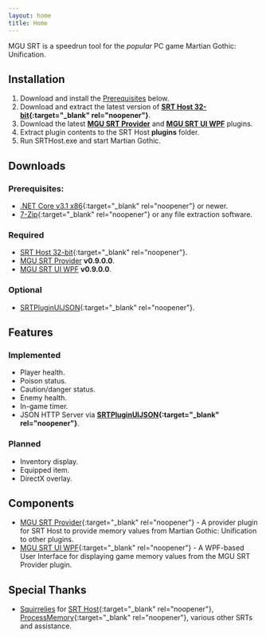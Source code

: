 ```yaml
---
layout: home
title: Home
---
```


MGU SRT is a speedrun tool for the *popular* PC game Martian Gothic: Unification.

## Installation

1. Download and install the [Prerequisites](#Prerequisites) below.
2. Download and extract the latest version of **[SRT Host 32-bit](https://www.neonblu.com/SRT/){:target="_blank" rel="noopener"}**.
3. Download the latest **[MGU SRT Provider](https://github.com/kapdap/mgu-srt-provider/releases/download/0.9.0.0/mgu-srt-provider_v0.9.0.0.zip)** and **[MGU SRT UI WPF](https://github.com/kapdap/mgu-srt-ui-wpf/releases/download/0.9.0.0/mgu-srt-ui-wpf_v0.9.0.0.zip)** plugins.
4. Extract plugin contents to the SRT Host **plugins** folder.
5. Run SRTHost.exe and start Martian Gothic.

## Downloads

### Prerequisites:
* [.NET Core v3.1 x86](https://dotnet.microsoft.com/download/dotnet-core/current/runtime){:target="_blank" rel="noopener"} or newer.
* [7-Zip](https://www.7-zip.org/){:target="_blank" rel="noopener"} or any file extraction software.

### Required

* [SRT Host 32-bit](https://www.neonblu.com/SRT/){:target="_blank" rel="noopener"}.
* [MGU SRT Provider](https://github.com/kapdap/mgu-srt-provider/releases/download/0.9.0.0/mgu-srt-provider_v0.9.0.0.zip) **v0.9.0.0**.
* [MGU SRT UI WPF](https://github.com/kapdap/mgu-srt-ui-wpf/releases/download/0.9.0.0/mgu-srt-ui-wpf_v0.9.0.0.zip) **v0.9.0.0**.

### Optional

* [SRTPluginUIJSON](https://github.com/Squirrelies/SRTPluginUIJSON/){:target="_blank" rel="noopener"}.

## Features

### Implemented

* Player health.
* Poison status.
* Caution/danger status.
* Enemy health.
* In-game timer.
* JSON HTTP Server via **[SRTPluginUIJSON](https://github.com/Squirrelies/SRTPluginUIJSON/){:target="_blank" rel="noopener"}**.

### Planned

* Inventory display.
* Equipped item.
* DirectX overlay.

## Components

* [MGU SRT Provider](https://github.com/kapdap/mgu-srt-provider/){:target="_blank" rel="noopener"} - A provider plugin for SRT Host to provide memory values from Martian Gothic: Unification to other plugins.
* [MGU SRT UI WPF](https://github.com/kapdap/mgu-srt-ui-wpf/){:target="_blank" rel="noopener"} - A WPF-based User Interface for displaying game memory values from the MGU SRT Provider plugin.

## Special Thanks

* [Squirrelies](https://github.com/Squirrelies) for [SRT Host](https://github.com/Squirrelies/SRTHost/){:target="_blank" rel="noopener"}, [ProcessMemory](https://github.com/Squirrelies/ProcessMemory){:target="_blank" rel="noopener"}, various other SRTs and assistance.
